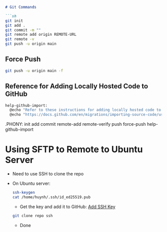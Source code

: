 ```markdown
# Git Commands

```sh
git init
git add .
git commit -m ""
git remote add origin REMOTE-URL
git remote -v
git push -u origin main
```

## Force Push

```sh
git push -u origin main -f
```

## Reference for Adding Locally Hosted Code to GitHub

```sh
help-github-import:
  @echo "Refer to these instructions for adding locally hosted code to GitHub:"
  @echo "https://docs.github.com/en/migrations/importing-source-code/using-the-command-line-to-import-source-code/adding-locally-hosted-code-to-github"
```

.PHONY: init add commit remote-add remote-verify push force-push help-github-import

# Using SFTP to Remote to Ubuntu Server

- Need to use SSH to clone the repo
- On Ubuntu server:

  ```sh
  ssh-keygen
  cat /home/huynh/.ssh/id_ed25519.pub
  ```

  - Get the key and add it to GitHub: [Add SSH Key](https://github.com/settings/ssh/new)

  ```sh
  git clone repo ssh
  ```

  - Done
```